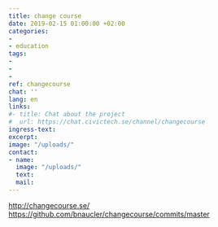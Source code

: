 ```yaml
---
title: change course
date: 2019-02-15 01:00:00 +02:00
categories:
-
- education
tags:
-
-
-
ref: changecourse
chat: ''
lang: en
links:
#- title: Chat about the project
#  url: https://chat.civictech.se/channel/changecourse
ingress-text:
excerpt:
image: "/uploads/"
contact:
- name:
  image: "/uploads/"
  text:
  mail:
---
```

http://changecourse.se/  
https://github.com/bnaucler/changecourse/commits/master
